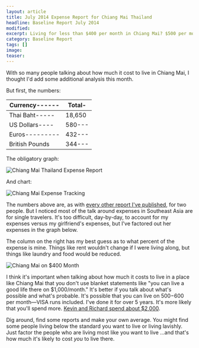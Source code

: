 ```yaml
---
layout: article
title: July 2014 Expense Report for Chiang Mai Thailand
headline: Baseline Report July 2014
modified:
excerpt: Living for less than $400 per month in Chiang Mai? $500 per month is no longer the exception, it's the rule.
category: Baseline Report
tags: []
image:
teaser:
---
```


With so many people talking about how much it cost to live in Chiang Mai, I thought I'd add some additional analysis this month.

But first, the numbers:

|Currency------|Total-|
|--------------|------|
|Thai Baht-----|18,650|
|US Dollars----|580---|
|Euros---------|432---|
|British Pounds|344---|

The obligatory graph:

![Chiang Mai Thailand Expense Report](http://bradonomics.com/baseline-report-july-2014/July2014-Expenses-Pie-Graph.jpg)

And chart:

![Chiang Mai Expense Tracking](http://bradonomics.com/baseline-report-july-2014/July2014-Expenses-Bar-Graph.jpg)

The numbers above are, as with [every other report I've published](http://bradonomics.com/baseline-report/), for two people. But I noticed most of the talk around expenses in Southeast Asia are for single travelers. It's too difficult, day-by-day, to account for my expenses versus my girlfriend's expenses, but I've factored out her expenses in the graph below.

The column on the right has my best guess as to what percent of the expense is mine. Things like rent wouldn't change if I were living along, but things like laundry and food would be reduced.

![Chiang Mai on $400 Month](http://bradonomics.com/baseline-report-july-2014/Single-Expense-Spreadsheet.jpg)

I think it's important when talking about how much it costs to live in a place like Chiang Mai that you don't use blanket statements like "you can live a good life there on $1,000/month." It's better if you talk about what's possible and what's probable. It's possible that you can live on $500-$600 per month—VISA runs included. I've done it for over 5 years. It's more likely that you'll spend more. [Kevin and Richard spend about $2,000](http://www.nichesitenomads.com/burn-rate-report-month-5-may-2014/).

Dig around, find some reports and make your own average. You might find some people living below the standard you want to live or living lavishly. Just factor the people who are living most like you want to live ...and that's how much it's likely to cost _you_ to live there.